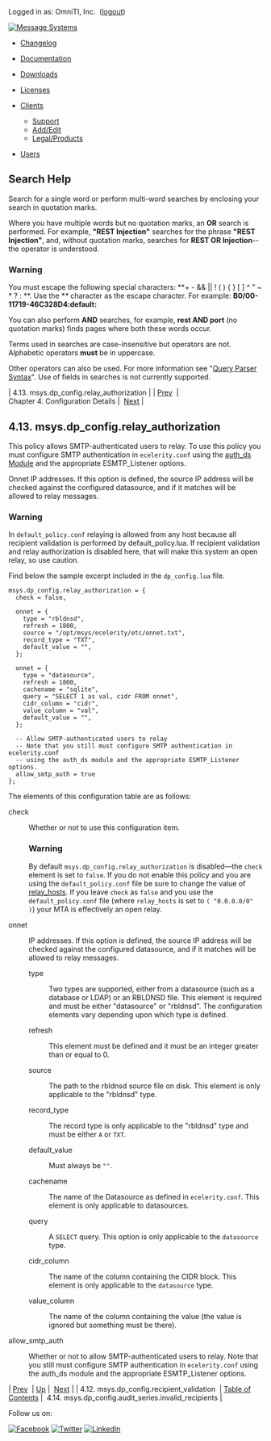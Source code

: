 Logged in as: OmniTI, Inc.  ([logout](https://support.messagesystems.com/logout.php))

[![Message Systems](https://support.messagesystems.com/images/ms-white205.png)](https://support.messagesystems.com/start.php) 

*   [Changelog](https://support.messagesystems.com/start.php?show=changelog)
*   [Documentation](https://support.messagesystems.com/docs/)
*   [Downloads](https://support.messagesystems.com/start.php)

*   [Licenses](https://support.messagesystems.com/license_summary.php)
*   <a href="">Clients</a>
    *   [Support](https://support.messagesystems.com/cs.php)
    *   [Add/Edit](https://support.messagesystems.com/edit_client.php)
    *   [Legal/Products](https://support.messagesystems.com/edit_products.php)
*   [Users](https://support.messagesystems.com/edit_customer.php)

## Search Help

Search for a single word or perform multi-word searches by enclosing your search in quotation marks.

Where you have multiple words but no quotation marks, an **OR** search is performed. For example, **"REST Injection"** searches for the phrase **"REST Injection"**, and, without quotation marks, searches for **REST OR Injection**--the operator is understood.

### Warning

You must escape the following special characters: **+ - && || ! ( ) { } [ ] ^ " ~ * ? : \**. Use the **\** character as the escape character. For example: **B0/00-11719-46C328D4\:default\:**

You can also perform **AND** searches, for example, **rest AND port** (no quotation marks) finds pages where both these words occur.

Terms used in searches are case-insensitive but operators are not. Alphabetic operators **must** be in uppercase.

Other operators can also be used. For more information see "[Query Parser Syntax](https://lucene.apache.org/core/old_versioned_docs/versions/3_0_0/queryparsersyntax.html)". Use of fields in searches is not currently supported.

| 4.13. msys.dp_config.relay_authorization |
| [Prev](policy.default.configuration.msys.dp_config.recipient_validation.php)  | Chapter 4. Configuration Details |  [Next](policy.default.configuration.msys.dp_config.audit_series.invalid_recipients.php) |

## 4.13. msys.dp_config.relay_authorization

This policy allows SMTP-authenticated users to relay. To use this policy you must configure SMTP authentication in `ecelerity.conf` using the [auth_ds Module](https://support.messagesystems.com/docs/web-ref/modules.auth_ds.php) and the appropriate ESMTP_Listener options.

Onnet IP addresses. If this option is defined, the source IP address will be checked against the configured datasource, and if it matches will be allowed to relay messages.

### Warning

In `default_policy.conf` relaying is allowed from any host because all recipient validation is performed by default_policy.lua. If recipient validation and relay authorization is disabled here, that will make this system an open relay, so use caution.

Find below the sample excerpt included in the `dp_config.lua` file.

```
msys.dp_config.relay_authorization = {
  check = false,

  onnet = {
    type = "rbldnsd",
    refresh = 1800,
    source = "/opt/msys/ecelerity/etc/onnet.txt",
    record_type = "TXT",
    default_value = "",
  };

  onnet = {
    type = "datasource",
    refresh = 1800,
    cachename = "sqlite",
    query = "SELECT 1 as val, cidr FROM onnet",
    cidr_column = "cidr",
    value_column = "val",
    default_value = "",
  };

  -- Allow SMTP-authenticated users to relay
  -- Note that you still must configure SMTP authentication in ecelerity.conf
  -- using the auth_ds module and the appropriate ESMTP_Listener options.
  allow_smtp_auth = true
};
```

The elements of this configuration table are as follows:

<dl class="variablelist">

<dt>check</dt>

<dd>

Whether or not to use this configuration item.

### Warning

By default `msys.dp_config.relay_authorization` is disabled—the `check` element is set to `false`. If you do not enable this policy and you are using the `default_policy.conf` file be sure to change the value of [relay_hosts](https://support.messagesystems.com/docs/web-ref/conf.ref.relay_hosts.php). If you leave `check` as `false` and you use the `default_policy.conf` file (where `relay_hosts` is set to `( "0.0.0.0/0" )`) your MTA is effectively an open relay.

</dd>

<dt>onnet</dt>

<dd>

IP addresses. If this option is defined, the source IP address will be checked against the configured datasource, and if it matches will be allowed to relay messages.

<dl class="variablelist">

<dt>type</dt>

<dd>

Two types are supported, either from a datasource (such as a database or LDAP) or an RBLDNSD file. This element is required and must be either "datasource" or "rbldnsd". The configuration elements vary depending upon which type is defined.

</dd>

<dt>refresh</dt>

<dd>

This element must be defined and it must be an integer greater than or equal to 0.

</dd>

<dt>source</dt>

<dd>

The path to the rbldnsd source file on disk. This element is only applicable to the "rbldnsd" type.

</dd>

<dt>record_type</dt>

<dd>

The record type is only applicable to the "rbldnsd" type and must be either `A` or `TXT`.

</dd>

<dt>default_value</dt>

<dd>

Must always be `""`.

</dd>

<dt>cachename</dt>

<dd>

The name of the Datasource as defined in `ecelerity.conf`. This element is only applicable to datasources.

</dd>

<dt>query</dt>

<dd>

A `SELECT` query. This option is only applicable to the `datasource` type.

</dd>

<dt>cidr_column</dt>

<dd>

The name of the column containing the CIDR block. This element is only applicable to the `datasource` type.

</dd>

<dt>value_column</dt>

<dd>

The name of the column containing the value (the value is ignored but something must be there).

</dd>

</dl>

</dd>

<dt>allow_smtp_auth</dt>

<dd>

Whether or not to allow SMTP-authenticated users to relay. Note that you still must configure SMTP authentication in `ecelerity.conf` using the auth_ds module and the appropriate ESMTP_Listener options.

</dd>

</dl>

| [Prev](policy.default.configuration.msys.dp_config.recipient_validation.php)  | [Up](policy.default.configuration.php) |  [Next](policy.default.configuration.msys.dp_config.audit_series.invalid_recipients.php) |
| 4.12. msys.dp_config.recipient_validation  | [Table of Contents](index.php) |  4.14. msys.dp_config.audit_series.invalid_recipients |

Follow us on:

[![Facebook](https://support.messagesystems.com/images/icon-facebook.png)](http://www.facebook.com/messagesystems) [![Twitter](https://support.messagesystems.com/images/icon-twitter.png)](http://twitter.com/#!/MessageSystems) [![LinkedIn](https://support.messagesystems.com/images/icon-linkedin.png)](http://www.linkedin.com/company/message-systems)